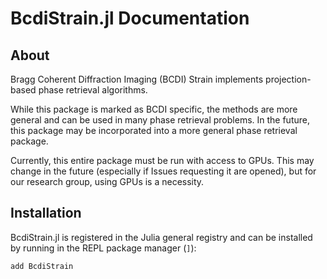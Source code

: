 # BcdiStrain.jl Documentation

## About

Bragg Coherent Diffraction Imaging (BCDI) Strain implements projection-based phase retrieval algorithms.

While this package is marked as BCDI specific, the methods are more general and can be used in many phase retrieval problems. In the future, this package may be incorporated into a more general phase retrieval package.

Currently, this entire package must be run with access to GPUs. This may change in the future (especially if Issues requesting it are opened), but for our research group, using GPUs is a necessity.

## Installation

BcdiStrain.jl is registered in the Julia general registry and can be installed by running in the REPL package manager (```]```):

```
add BcdiStrain
```
